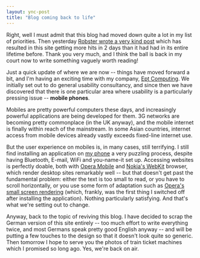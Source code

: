 ```yaml
---
layout: ync-post
title: "Blog coming back to life"
---
```


Right, well I must admit that this blog had moved down quite a lot in my list of priorities. Then
yesterday
[Robster wrote a very kind post](http://www.robster.org.uk/blog/2007/11/11/yes-no-maybe/) which has
resulted in this site getting more hits in 2 days than it had had in its entire lifetime before.
Thank you very much, and I think the ball is back in my court now to write something vaguely worth
reading!

Just a quick update of where we are now -- things have moved forward a bit, and I'm having
an exciting time with my company,
[Ept Computing](http://www.eptcomputing.com/). We initially set out to do general usability
consultancy, and since then we have discovered that there is one particular area where usability is
a particularly pressing issue -- **mobile phones**.

Mobiles are pretty powerful computers these
days, and increasingly powerful applications are being developed for them. 3G networks are becoming
pretty commonplace (in the UK anyway), and the mobile internet is finally within reach of the
mainstream. In some Asian countries, internet access from mobile devices already vastly exceeds
fixed-line internet use.

But the user experience on mobiles is, in many cases, still terrifying. I
still find installing an application on
[my phone](http://europe.nokia.com/A4344227) a very puzzling process, despite having Bluetooth,
E-mail, WiFi and you-name-it set up. Accessing websites is perfectly doable, both with
[Opera Mobile](http://www.opera.com/products/mobile/) and
[Nokia's WebKit](http://www.s60.com/business/productinfo/builtinapplications/webrowser/) browser,
which render desktop sites remarkably well -- but that doesn't get past the fundamental problem:
either the text is too small to read, or you have to scroll horizontally, or you use some form of
adaptation such as
[Opera's small screen rendering](http://www.opera.com/products/mobile/smallscreen/) (which, frankly,
was the first thing I switched off after installing the application). Nothing particularly
satisfying. And that's what we're setting out to change.

Anyway, back to the topic of reviving this
blog. I have decided to scrap the German version of this site entirely -- too much effort to write
everything twice, and most Germans speak pretty good English anyway --  and will be putting a few
touches to the design so that it doesn't look quite so generic. Then tomorrow I hope to serve you
the photos of train ticket machines which I promised so long ago. Yes, we're back on air.
